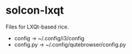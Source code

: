 # solcon-lxqt
Files for LXQt-based rice.

- config -> ~/.config/i3/config
- config.py -> ~/.config/qutebrowser/config.py

[Screenshot]: https://raw.githubusercontent.com/marlonn/solcon-lxqt/master/2018-10-22-122528_1920x1200_scrot.png
